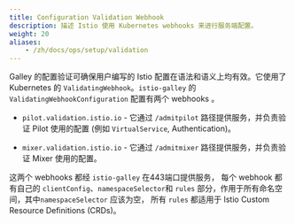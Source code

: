 ```yaml
---
title: Configuration Validation Webhook
description: 描述 Istio 使用 Kubernetes webhooks 来进行服务端配置。
weight: 20
aliases:
    - /zh/docs/ops/setup/validation   
---
```


Galley 的配置验证可确保用户编写的 Istio 配置在语法和语义上均有效。它使用了 Kubernetes 的 `ValidatingWebhook`。`istio-galley` 的 `ValidatingWebhookConfiguration` 配置有两个 webhooks 。

* `pilot.validation.istio.io` - 它通过 `/admitpilot` 路径提供服务，并负责验证 Pilot 使用的配置 (例如 `VirtualService`, Authentication)。

* `mixer.validation.istio.io` - 它通过 `/admitmixer` 路径提供服务，并负责验证 Mixer 使用的配置。

这两个 webhooks 都经 `istio-galley` 在443端口提供服务， 每个 webhook 都有自己的 `clientConfig`、`namespaceSelector`和 `rules` 部分，作用于所有命名空间，其中`namespaceSelector` 应该为空， 所有 `rules` 都适用于 Istio Custom Resource Definitions (CRDs)。